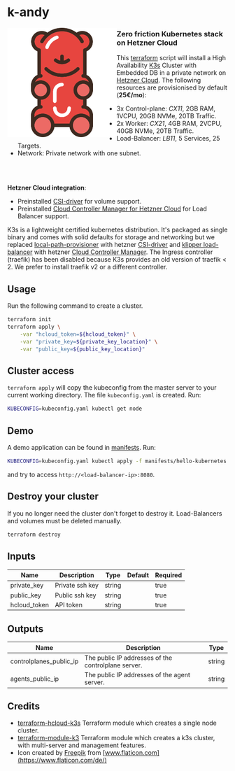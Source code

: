 # k-andy

<img align="left" height="250" src="logo.svg"/>

### Zero friction Kubernetes stack on Hetzner Cloud

This [terraform](https://www.terraform.io/) script will install a High Availability [K3s](https://k3s.io/) Cluster with Embedded DB in a private network on [Hetzner Cloud](https://www.hetzner.com/de/cloud). The following resources are provisionised by default (**25€/mo**):

- 3x Control-plane: _CX11_, 2GB RAM, 1VCPU, 20GB NVMe, 20TB Traffic.
- 2x Worker: _CX21_, 4GB RAM, 2VCPU, 40GB NVMe, 20TB Traffic.
- Load-Balancer: _LB11_, 5 Services, 25 Targets.
- Network: Private network with one subnet.

</br>
</br>

**Hetzner Cloud integration**:

- Preinstalled [CSI-driver](https://github.com/hetznercloud/csi-driver) for volume support.
- Preinstalled [Cloud Controller Manager for Hetzner Cloud](https://github.com/hetznercloud/hcloud-cloud-controller-manager) for Load Balancer support.

K3s is a lightweight certified kubernetes distribution. It's packaged as single binary and comes with solid defaults for storage and networking but we replaced [local-path-provisioner](https://github.com/rancher/local-path-provisioner) with hetzner [CSI-driver](https://github.com/hetznercloud/csi-driver) and [klipper load-balancer](https://github.com/k3s-io/klipper-lb) with hetzner [Cloud Controller Manager](https://github.com/hetznercloud/hcloud-cloud-controller-manager). The Ingress controller (traefik) has been disabled because K3s provides an old version of traefik < 2. We prefer to install traefik v2 or a different controller.

## Usage

Run the following command to create a cluster.

```sh
terraform init
terraform apply \
    -var "hcloud_token=${hcloud_token}" \
    -var "private_key=${private_key_location}" \
    -var "public_key=${public_key_location}"
```

## Cluster access

`terraform apply` will copy the kubeconfig from the master server to your current working directory. The file `kubeconfig.yaml` is created. Run:

```sh
KUBECONFIG=kubeconfig.yaml kubectl get node
```

## Demo

A demo application can be found in [manifests](manifests/hello-kubernetes.yaml). Run:

```sh
KUBECONFIG=kubeconfig.yaml kubectl apply -f manifests/hello-kubernetes.yaml
```
and try to access `http://<load-balancer-ip>:8080`.

## Destroy your cluster

If you no longer need the cluster don't forget to destroy it. Load-Balancers and volumes must be deleted manually.

```sh
terraform destroy
```

## Inputs

| Name         | Description     | Type   | Default | Required |
| ------------ | --------------- | ------ | ------- | -------- |
| private_key  | Private ssh key | string |         | true     |
| public_key   | Public ssh key  | string |         | true     |
| hcloud_token | API token       | string |         | true     |

## Outputs

| Name                    | Description                                         | Type   |
| ----------------------- | --------------------------------------------------- | ------ |
| controlplanes_public_ip | The public IP addresses of the controlplane server. | string |
| agents_public_ip        | The public IP addresses of the agent server.        | string |

## Credits

- [terraform-hcloud-k3s](https://github.com/cicdteam/terraform-hcloud-k3s) Terraform module which creates a single node cluster.
- [terraform-module-k3](https://github.com/xunleii/terraform-module-k3s) Terraform module which creates a k3s cluster, with multi-server and management features.
- Icon created by [Freepik](https://www.freepik.com) from [www.flaticon.com](https://www.flaticon.com/de/)
